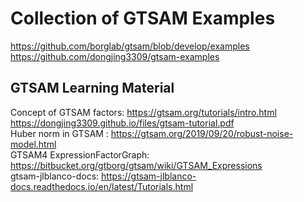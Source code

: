 # Collection of GTSAM Examples

https://github.com/borglab/gtsam/blob/develop/examples <br/>
https://github.com/dongjing3309/gtsam-examples

## GTSAM Learning Material
Concept of GTSAM factors: https://gtsam.org/tutorials/intro.html <br/>
https://dongjing3309.github.io/files/gtsam-tutorial.pdf <br/>
Huber norm in GTSAM : https://gtsam.org/2019/09/20/robust-noise-model.html <br/>
GTSAM4 ExpressionFactorGraph: https://bitbucket.org/gtborg/gtsam/wiki/GTSAM_Expressions <br/>
gtsam-jlblanco-docs: https://gtsam-jlblanco-docs.readthedocs.io/en/latest/Tutorials.html <br/>

